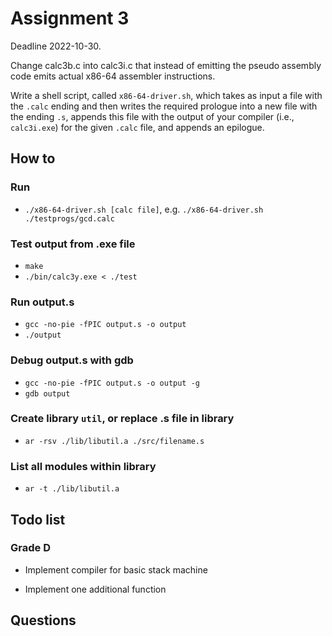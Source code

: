 # Assignment 3

Deadline 2022-10-30.

Change calc3b.c into calc3i.c that instead of emitting the pseudo assembly code emits actual x86-64 assembler instructions.

Write a shell script, called `x86-64-driver.sh`, which takes as input a file with the `.calc` ending and then writes the required prologue into a new file with the ending `.s`, appends this file with the output of your compiler (i.e., `calc3i.exe`) for the given `.calc` file, and appends an epilogue.

## How to

### Run 
- `./x86-64-driver.sh [calc file]`, e.g. `./x86-64-driver.sh ./testprogs/gcd.calc`

### Test output from .exe file
- `make`
- `./bin/calc3y.exe < ./test`

### Run output.s
- `gcc -no-pie -fPIC output.s -o output`
- `./output`

### Debug output.s with gdb
- `gcc -no-pie -fPIC output.s -o output -g`
- `gdb output`

### Create library `util`, or replace .s file in library
- `ar -rsv ./lib/libutil.a ./src/filename.s`

### List all modules within library
- `ar -t ./lib/libutil.a`

## Todo list

### Grade D

-   Implement compiler for basic stack machine

-   Implement one additional function

## Questions
